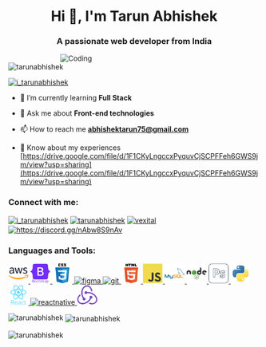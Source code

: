 <h1 align="center">Hi 👋, I'm Tarun Abhishek</h1>
<h3 align="center">A passionate web developer from India</h3>
<img align="right" alt="Coding" width="400" src="https://i.giphy.com/bGgsc5mWoryfgKBx1u.webp">

<p align="left"> <img src="https://komarev.com/ghpvc/?username=tarunabhishek&label=Profile%20views&color=0e75b6&style=flat" alt="tarunabhishek" /> </p>

<p align="left"> <a href="https://twitter.com/i_tarunabhishek" target="blank"><img src="https://img.shields.io/twitter/follow/i_tarunabhishek?logo=twitter&style=for-the-badge" alt="i_tarunabhishek" /></a> </p>

- 🌱 I’m currently learning **Full Stack**

- 💬 Ask me about **Front-end technologies**

- 📫 How to reach me **abhishektarun75@gmail.com**

- 📄 Know about my experiences [https://drive.google.com/file/d/1F1CKyLngccxPyquvCjSCPFFeh6GWS9jm/view?usp=sharing](https://drive.google.com/file/d/1F1CKyLngccxPyquvCjSCPFFeh6GWS9jm/view?usp=sharing)

<h3 align="left">Connect with me:</h3>
<p align="left">
<a href="https://twitter.com/i_tarunabhishek" target="blank"><img align="center" src="https://raw.githubusercontent.com/rahuldkjain/github-profile-readme-generator/master/src/images/icons/Social/twitter.svg" alt="i_tarunabhishek" height="30" width="40" /></a>
<a href="https://linkedin.com/in/tarunabhishek" target="blank"><img align="center" src="https://raw.githubusercontent.com/rahuldkjain/github-profile-readme-generator/master/src/images/icons/Social/linked-in-alt.svg" alt="tarunabhishek" height="30" width="40" /></a>
<a href="https://www.youtube.com/c/vexital" target="blank"><img align="center" src="https://raw.githubusercontent.com/rahuldkjain/github-profile-readme-generator/master/src/images/icons/Social/youtube.svg" alt="vexital" height="30" width="40" /></a>
<a href="https://discord.gg/https://discord.gg/nAbw8S9nAv" target="blank"><img align="center" src="https://raw.githubusercontent.com/rahuldkjain/github-profile-readme-generator/master/src/images/icons/Social/discord.svg" alt="https://discord.gg/nAbw8S9nAv" height="30" width="40" /></a>
</p>

<h3 align="left">Languages and Tools:</h3>
<p align="left"> <a href="https://aws.amazon.com" target="_blank" rel="noreferrer"> <img src="https://raw.githubusercontent.com/devicons/devicon/master/icons/amazonwebservices/amazonwebservices-original-wordmark.svg" alt="aws" width="40" height="40"/> </a> <a href="https://getbootstrap.com" target="_blank" rel="noreferrer"> <img src="https://raw.githubusercontent.com/devicons/devicon/master/icons/bootstrap/bootstrap-plain-wordmark.svg" alt="bootstrap" width="40" height="40"/> </a> <a href="https://www.w3schools.com/css/" target="_blank" rel="noreferrer"> <img src="https://raw.githubusercontent.com/devicons/devicon/master/icons/css3/css3-original-wordmark.svg" alt="css3" width="40" height="40"/> </a> <a href="https://www.figma.com/" target="_blank" rel="noreferrer"> <img src="https://www.vectorlogo.zone/logos/figma/figma-icon.svg" alt="figma" width="40" height="40"/> </a> <a href="https://git-scm.com/" target="_blank" rel="noreferrer"> <img src="https://www.vectorlogo.zone/logos/git-scm/git-scm-icon.svg" alt="git" width="40" height="40"/> </a> <a href="https://www.w3.org/html/" target="_blank" rel="noreferrer"> <img src="https://raw.githubusercontent.com/devicons/devicon/master/icons/html5/html5-original-wordmark.svg" alt="html5" width="40" height="40"/> </a> <a href="https://developer.mozilla.org/en-US/docs/Web/JavaScript" target="_blank" rel="noreferrer"> <img src="https://raw.githubusercontent.com/devicons/devicon/master/icons/javascript/javascript-original.svg" alt="javascript" width="40" height="40"/> </a> <a href="https://www.mysql.com/" target="_blank" rel="noreferrer"> <img src="https://raw.githubusercontent.com/devicons/devicon/master/icons/mysql/mysql-original-wordmark.svg" alt="mysql" width="40" height="40"/> </a> <a href="https://nodejs.org" target="_blank" rel="noreferrer"> <img src="https://raw.githubusercontent.com/devicons/devicon/master/icons/nodejs/nodejs-original-wordmark.svg" alt="nodejs" width="40" height="40"/> </a> <a href="https://www.photoshop.com/en" target="_blank" rel="noreferrer"> <img src="https://raw.githubusercontent.com/devicons/devicon/master/icons/photoshop/photoshop-line.svg" alt="photoshop" width="40" height="40"/> </a> <a href="https://www.python.org" target="_blank" rel="noreferrer"> <img src="https://raw.githubusercontent.com/devicons/devicon/master/icons/python/python-original.svg" alt="python" width="40" height="40"/> </a> <a href="https://reactjs.org/" target="_blank" rel="noreferrer"> <img src="https://raw.githubusercontent.com/devicons/devicon/master/icons/react/react-original-wordmark.svg" alt="react" width="40" height="40"/> </a> <a href="https://reactnative.dev/" target="_blank" rel="noreferrer"> <img src="https://reactnative.dev/img/header_logo.svg" alt="reactnative" width="40" height="40"/> </a> <a href="https://redux.js.org" target="_blank" rel="noreferrer"> <img src="https://raw.githubusercontent.com/devicons/devicon/master/icons/redux/redux-original.svg" alt="redux" width="40" height="40"/> </a> </p>

<p><img align="left" src="https://github-readme-stats.vercel.app/api/top-langs?username=tarunabhishek&show_icons=true&locale=en&layout=compact" alt="tarunabhishek" /></p>

<p>&nbsp;<img align="center" src="https://github-readme-stats.vercel.app/api?username=tarunabhishek&show_icons=true&locale=en" alt="tarunabhishek" /></p>

<p><img align="center" src="https://github-readme-streak-stats.herokuapp.com/?user=tarunabhishek&" alt="tarunabhishek" /></p>
